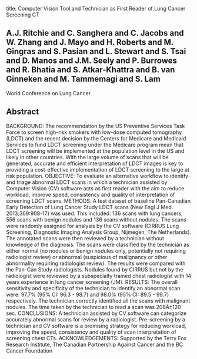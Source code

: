 title: Computer Vision Tool and Technician as First Reader of Lung Cancer Screening CT

## A.J. Ritchie and C. Sanghera and C. Jacobs and W. Zhang and J. Mayo and H. Roberts and M. Gingras and S. Pasian and L. Stewart and S. Tsai and D. Manos and J.M. Seely and P. Burrowes and R. Bhatia and S. Atkar-Khattra and B. van Ginneken and M. Tammemagi and S. Lam
World Conference on Lung Cancer


## Abstract
BACKGROUND: The recommendation by the US Preventive Services Task Force to screen high-risk smokers with low-dose computed tomography (LDCT) and the recent decision by the Centers for Medicare and Medicaid Services to fund LDCT screening under the Medicare program mean that LDCT screening will be implemented at the population level in the US and likely in other countries. With the large volume of scans that will be generated, accurate and efficient interpretation of LDCT images is key to providing a cost-effective implementation of LDCT screening to the large at risk population. OBJECTIVE: To evaluate an alternative workflow to identify and triage abnormal LDCT scans in which a technician assisted by Computer Vision (CV) software acts as first reader with the aim to reduce workload, improve speed, consistency and quality of interpretation of screening LDCT scans. METHODS: A test dataset of baseline Pan-Canadian Early Detection of Lung Cancer Study LDCT scans (New Engl J Med. 2013;369:908-17) was used. This included: 136 scans with lung cancers, 556 scans with benign nodules and 136 scans without nodules. The scans were randomly assigned for analysis by the CV software (CIRRUS Lung Screening, Diagnostic Imaging Analysis Group, Nijmegen, The Netherlands). The annotated scans were then reviewed by a technician without knowledge of the diagnosis. The scans were classified by the technician as either normal (no nodules or benign nodules only, potentially not requiring radiologist review) or abnormal (suspicious of malignancy or other abnormality requiring radiologist review). The results were compared with the Pan-Can Study radiologists. Nodules found by CIRRUS but not by the radiologist were reviewed by a subspecialty trained chest radiologist with 14 years experience in lung cancer screening (JM). RESULTS: The overall sensitivity and specificity of the technician to identify an abnormal scan were: 97.7% (95% CI: 96.3 - 98.7) and 98.0% (95% CI: 89.5 - 99.7) respectively. The technician correctly identified all the scans with malignant nodules. The time taken by the technician to read a scan was 208Â±120 sec. CONCLUSIONS: A technician assisted by CV software can categorize accurately abnormal scans for review by a radiologist. Pre-screening by a technician and CV software is a promising strategy for reducing workload, improving the speed, consistency and quality of scan interpretation of screening chest CTs. ACKNOWLEDGEMENTS: Supported by the Terry Fox Research Institute, The Canadian Partnership Against Cancer and the BC Cancer Foundation

